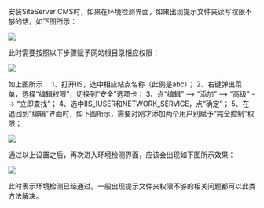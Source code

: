 安装SiteServer CMS时，如果在环境检测界面，如果出现提示文件夹读写权限不够的话，如下图所示：

![](/assets/101.jpg)

此时需要按照以下步骤赋予网站根目录相应权限：

![](/assets/102.jpg)

如上图所示：
1、打开IIS，选中相应站点名称（此例是abc）；
2、右键弹出菜单，选择“编辑权限”，切换到“安全”选项卡；
3、点“编辑” --> “添加” --> “高级” --> “立即查找”；
4、选中IIS_IUSER和NETWORK_SERVICE，点“确定”；
5、在退回到“编辑”界面时，如下图所示，需要对刚才添加两个用户别赋予“完全控制”权限；

![](/assets/103.jpg)

通过以上设置之后，再次进入环境检测界面，应该会出现如下图所示效果：

![](/assets/104.jpg)

此时表示环境检测已经通过。一般出现提示文件夹权限不够的相关问题都可以此类方法解决。